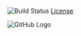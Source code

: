 
![Build Status](https://github.com/smart-fm/simmobility-prod/wiki/images/build_passing_logo.svg)
[License](https://github.com/smart-fm/simmobility-prod/blob/master/license.txt)

![GitHub Logo](https://github.com/smart-fm/simmobility-prod/wiki/images/SimMobility_logo.jpg)
